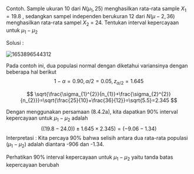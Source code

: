 



Contoh. Sample ukuran 10 dari $N(\mu_1,25)$ menghasilkan rata-rata sample $X_1=19.8$ , sedangkan sampel independen berukuran 12 dari $N(\mu-2, 36)$ menghasilkan rata-rata sampel $X_2$ = 24. Tentukan interval kepercayaan untuk $\mu_{1}-\mu_{2}$ 

Solusi :

![1653896544312](C:\Users\mulaab\AppData\Local\Temp\1653896544312.png)

Pada contoh ini, dua populasi normal dengan diketahui variansinya dengan beberapa hal berikut
$$
1-\alpha=0.90, \alpha / 2=0.05, z_{\alpha / 2}=1.645
$$

$$
\sqrt{\frac{\sigma_{1}^{2}}{n_{1}}+\frac{\sigma_{2}^{2}}{n_{2}}}=\sqrt{\frac{25}{10}+\frac{36}{12}}=\sqrt{5.5}=2.345
$$

Dengan menggunakan persamaan (8.4.2a), kita dapatkan 90% interval kepercayaan untuk $\mu_1-\mu_2$ adalah
$$
((19.8-24.0))\pm 1.645 \times 2.345)=(-9.06-1.34)
$$
Interpretasi : Kita percaya 90% bahwa selisih antara dua rata-rata populasi $(\mu_1-\mu_2)$ adalah diantara -906 dan -1.34.

Perhatikan 90% interval kepercayaan untuk $\mu_1-\mu_2$ yaitu tanda batas kepercayaan berubah